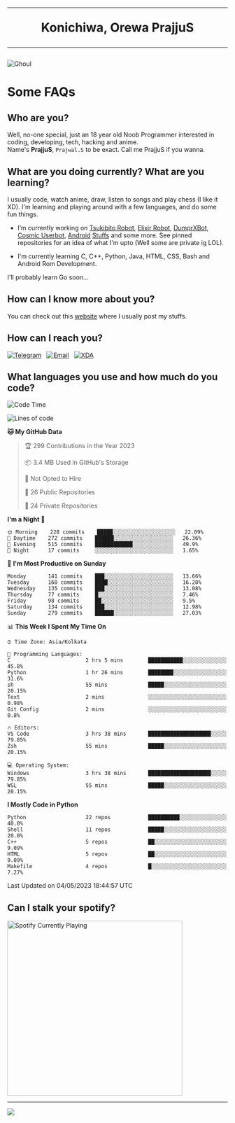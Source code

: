 <h1 align="center"><hr>Konichiwa, Orewa PrajjuS<hr></h1>


<img src="https://telegra.ph/file/6041d22c64479ee5ff802.jpg" alt="Ghoul"/>


<h1>Some FAQs</h1>


<h2>Who are you?</h2>

Well, no-one special, just an 18 year old Noob Programmer interested in coding, developing, tech, hacking and anime.
<br>
Name's <b>PrajjuS</b>, <code>Prajwal.S</code> to be exact. Call me PrajjuS if you wanna.


<h2>What are you doing currently? What are you learning?</h2>

I usually code, watch anime, draw, listen to songs and play chess (I like it XD). I'm learning and playing around with a few languages, and do some fun things.

- I’m currently working on <a href="Https://t.me/PrajjuSAssistantBot">Tsukibito Robot</a>, <a href="https://t.me/projectelixir_bot">Elixir Robot</a>, <a href="https://t.me/DumprXBot">DumprXBot</a>, <a href="https://github.com/SkyLab-Devs/CosmicUserbot">Cosmic Userbot</a>, <a href="https://github.com/Noob-OS">Android</a> <a href="https://github.com/PrajjuS/device_xiaomi_vince">Stuffs</a> and some more. See pinned repositories for an idea of what I'm upto (Well some are private ig LOL).

- I'm currently learning C, C++, Python, Java, HTML, CSS, Bash and Android Rom Development.

I'll probably learn Go soon...


<h2>How can I know more about you?</h2>

You can check out this <a href="https://prajjus.site">website</a> where I usually post my stuffs.


<h2>How can I reach you?</h2>

<a href="https://t.me/PrajjuS"><img src="https://img.shields.io/badge/PrajjuS-2CA5E0?style=flat-square&logo=telegram&logoColor=white" alt="Telegram"/></a>&nbsp;&nbsp;&nbsp;<a href="theprajjus@gmail.com"><img src="https://img.shields.io/badge/theprajjus@gmail.com-D14836?style=flat-square&logo=gmail&logoColor=white" alt="Email"/></a>&nbsp;&nbsp;&nbsp;<a href="https://forum.xda-developers.com/m/prajjus.10388799/"><img src="https://img.shields.io/badge/PrajjuS-F59714?style=flat-square&logo=xda-developers&logoColor=white" alt="XDA"/></a>


<h2>What languages you use and how much do you code?</h2>

<!--START_SECTION:waka-->
![Code Time](http://img.shields.io/badge/Code%20Time-302%20hrs%2028%20mins-blue)

![Lines of code](https://img.shields.io/badge/From%20Hello%20World%20I%27ve%20Written-32%20Thousand%20lines%20of%20code-blue)

**🐱 My GitHub Data** 

> 🏆 299 Contributions in the Year 2023
 > 
> 📦 3.4 MB Used in GitHub's Storage 
 > 
> 🚫 Not Opted to Hire
 > 
> 📜 26 Public Repositories 
 > 
> 🔑 24 Private Repositories  
 > 
**I'm a Night 🦉** 

```text
🌞 Morning    228 commits    █████░░░░░░░░░░░░░░░░░░░░   22.09% 
🌆 Daytime    272 commits    ██████░░░░░░░░░░░░░░░░░░░   26.36% 
🌃 Evening    515 commits    ████████████░░░░░░░░░░░░░   49.9% 
🌙 Night      17 commits     ░░░░░░░░░░░░░░░░░░░░░░░░░   1.65%

```
📅 **I'm Most Productive on Sunday** 

```text
Monday       141 commits    ███░░░░░░░░░░░░░░░░░░░░░░   13.66% 
Tuesday      168 commits    ████░░░░░░░░░░░░░░░░░░░░░   16.28% 
Wednesday    135 commits    ███░░░░░░░░░░░░░░░░░░░░░░   13.08% 
Thursday     77 commits     █░░░░░░░░░░░░░░░░░░░░░░░░   7.46% 
Friday       98 commits     ██░░░░░░░░░░░░░░░░░░░░░░░   9.5% 
Saturday     134 commits    ███░░░░░░░░░░░░░░░░░░░░░░   12.98% 
Sunday       279 commits    ██████░░░░░░░░░░░░░░░░░░░   27.03%

```


📊 **This Week I Spent My Time On** 

```text
⌚︎ Time Zone: Asia/Kolkata

💬 Programming Languages: 
C                        2 hrs 5 mins        ███████████░░░░░░░░░░░░░░   45.8% 
Python                   1 hr 26 mins        ████████░░░░░░░░░░░░░░░░░   31.6% 
sh                       55 mins             █████░░░░░░░░░░░░░░░░░░░░   20.15% 
Text                     2 mins              ░░░░░░░░░░░░░░░░░░░░░░░░░   0.98% 
Git Config               2 mins              ░░░░░░░░░░░░░░░░░░░░░░░░░   0.8%

🔥 Editors: 
VS Code                  3 hrs 38 mins       ████████████████████░░░░░   79.85% 
Zsh                      55 mins             █████░░░░░░░░░░░░░░░░░░░░   20.15%

💻 Operating System: 
Windows                  3 hrs 38 mins       ████████████████████░░░░░   79.85% 
WSL                      55 mins             █████░░░░░░░░░░░░░░░░░░░░   20.15%

```

**I Mostly Code in Python** 

```text
Python                   22 repos            ██████████░░░░░░░░░░░░░░░   40.0% 
Shell                    11 repos            █████░░░░░░░░░░░░░░░░░░░░   20.0% 
C++                      5 repos             ██░░░░░░░░░░░░░░░░░░░░░░░   9.09% 
HTML                     5 repos             ██░░░░░░░░░░░░░░░░░░░░░░░   9.09% 
Makefile                 4 repos             █░░░░░░░░░░░░░░░░░░░░░░░░   7.27%

```



 Last Updated on 04/05/2023 18:44:57 UTC
<!--END_SECTION:waka-->


<h2>Can I stalk your spotify?</h2>

<a href="https://open.spotify.com/user/cotgk31v4nhw20gs5adb29jq5"><img src="https://spotify-readme-prajjus.vercel.app/api?theme=dark&rainbow=true" alt="Spotify Currently Playing" width="400px"/></a>


<hr>


<img src="https://komarev.com/ghpvc/?username=prajjus&label=Profile%20Views&color=000000&style=flat">
